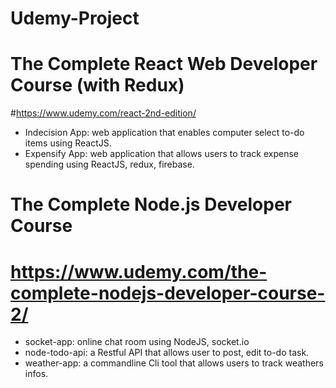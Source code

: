 # Udemy-Project
# The Complete React Web Developer Course (with Redux)
#https://www.udemy.com/react-2nd-edition/
- Indecision App: web application that enables computer select to-do items using ReactJS.
- Expensify App: web application that allows users to track expense spending using ReactJS, redux, firebase.


# The Complete Node.js Developer Course 
# https://www.udemy.com/the-complete-nodejs-developer-course-2/
- socket-app: online chat room using NodeJS, socket.io
- node-todo-api: a Restful API that allows user to post, edit to-do task.
- weather-app: a commandline Cli tool that allows users to track weathers infos.
